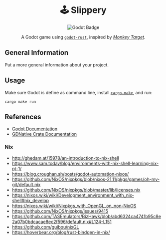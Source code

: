 
<div align="center">

# 🕹️ Slippery

![Godot Badge](https://img.shields.io/badge/godot-3.4.4-blue)

A Godot game using [`godot-rust`](https://github.com/godot-rust/godot-rust/), inspired by [*Monkey Target*](https://supermonkeyball.fandom.com/wiki/Monkey_Target).

</div>

## General Information

Put a more general information about your project.

## Usage

Make sure Godot is define as command line, install [`cargo-make`](https://github.com/sagiegurari/cargo-make), and run:

```shell
cargo make run
```

## References

- [Godot Documentation](https://docs.godotengine.org/en/stable/)
- [GDNative Crate Documentation](https://docs.rs/gdnative/latest/gdnative/index.html)

### Nix

- http://ghedam.at/15978/an-introduction-to-nix-shell
- https://www.sam.today/blog/environments-with-nix-shell-learning-nix-pt-1/
- https://blog.croughan.sh/posts/godot-automation-nixos/
- https://github.com/NixOS/nixpkgs/blob/nixos-21.11/pkgs/games/oh-my-git/default.nix
- https://github.com/NixOS/nixpkgs/blob/master/lib/licenses.nix
- https://nixos.wiki/wiki/Development_environment_with_nix-shell#nix_develop
- https://nixos.wiki/wiki/Nixpkgs_with_OpenGL_on_non-NixOS
- https://github.com/NixOS/nixpkgs/issues/9415
- https://github.com/TASEmulators/BizHawk/blob/abd6324ca4741b95c8e2a07b0bdcacae8ec2f596/default.nix#L124-L151
- https://github.com/guibou/nixGL
- https://hoverbear.org/blog/rust-bindgen-in-nix/